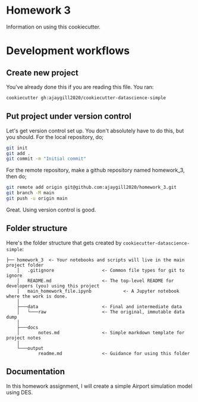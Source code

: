 # Homework 3

Information on using this cookiecutter. 

Development workflows
=======================

Create new project
----------------------

You've already done this if you are reading this file. You ran:

```bash
cookiecutter gh:ajaygill2020/cookiecutter-datascience-simple
```

Put project under version control
---------------------------------

Let's get version control set up. You don't absolutely have to do this, but you should. For the local repository, do;

```bash
git init
git add .
git commit -m "Initial commit"
```

For the remote repository, make a github repository named homework_3, then do;

```bash
git remote add origin git@github.com:ajaygill2020/homework_3.git
git branch -M main
git push -u origin main
```

Great. Using version control is good.


Folder structure
-----------------

Here's the folder structure that gets created by `cookiecutter-datascience-simple`:

	├── homework_3	<- Your notebooks and scripts will live in the main project folder
		│   .gitignore					<- Common file types for git to ignore
		│   README.md					<- The top-level README for developers (you) using this project
		│   main_homework_file.ipynb			<- A Jupyter notebook where the work is done.
		│
		├───data						<- Final and intermediate data
		│   └───raw						<- The original, immutable data dump
		│
		├───docs
		│       notes.md				<- Simple markdown template for project notes
		│
		└───output
				readme.md				<- Guidance for using this folder


Documentation
--------------

In this homework assignment, I will create a simple Airport simulation model using DES. 



